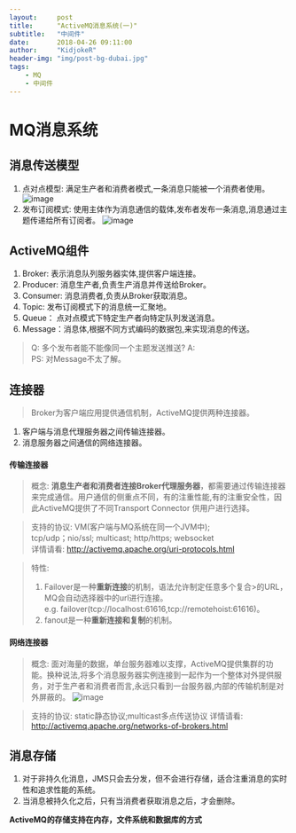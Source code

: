 ```yaml
---
layout:     post
title:      "ActiveMQ消息系统(一)"
subtitle:   "中间件"
date:       2018-04-26 09:11:00
author:     "KidjokeR"
header-img: "img/post-bg-dubai.jpg"
tags:
    - MQ
    - 中间件
---
```


# MQ消息系统

## 消息传送模型
1. 点对点模型: 满足生产者和消费者模式,一条消息只能被一个消费者使用。
![image](http://show.kidjoker.cn:8080/myPicture/queue.jpg)
2. 发布订阅模式: 使用主体作为消息通信的载体,发布者发布一条消息,消息通过主题传递给所有订阅者。
![image](http://show.kidjoker.cn:8080/myPicture/topic.jpg)

## ActiveMQ组件
1. Broker: 表示消息队列服务器实体,提供客户端连接。
2. Producer: 消息生产者,负责生产消息并传送给Broker。
3. Consumer: 消息消费者,负责从Broker获取消息。
4. Topic: 发布订阅模式下的消息统一汇聚地。
5. Queue： 点对点模式下特定生产者向特定队列发送消息。
6. Message：消息体,根据不同方式编码的数据包,来实现消息的传送。

> Q: 多个发布者能不能像同一个主题发送推送?
A:   
PS: 对Message不太了解。

## 连接器
> Broker为客户端应用提供通信机制，ActiveMQ提供两种连接器。   
1. 客户端与消息代理服务器之间传输连接器。
2. 消息服务器之间通信的网络连接器。

#### 传输连接器 <transportConnectors>
> 概念: **消息生产者和消费者连接Broker代理服务器**，都需要通过传输连接器来完成通信。用户通信的侧重点不同，有的注重性能,有的注重安全性，因此ActiveMQ提供了不同Transport Connector 供用户进行选择。

> 支持的协议: VM(客户端与MQ系统在同一个JVM中);   
tcp/udp；nio/ssl; multicast; http/https; websocket   
详情请看: http://activemq.apache.org/uri-protocols.html

> 特性:   
> 1. Failover是一种**重新连接**的机制，语法允许制定任意多个复合>的URL，MQ会自动选择器中的url进行连接。   
>e.g. failover(tcp://localhost:61616,tcp://remotehoist:61616)。
> 2. fanout是一种**重新连接和复制**的机制。

#### 网络连接器 <networkConnectors>
> 概念: 面对海量的数据，单台服务器难以支撑，ActiveMQ提供集群的功能。换种说法,将多个消息服务器实例连接到一起作为一个整体对外提供服务，对于生产者和消费者而言,永远只看到一台服务器,内部的传输机制是对外屏蔽的。
![image](http://show.kidjoker.cn:8080/myPicture/brokers.jpg)

> 支持的协议: static静态协议;multicast多点传送协议
详情请看: http://activemq.apache.org/networks-of-brokers.html

## 消息存储
1. 对于非持久化消息，JMS只会去分发，但不会进行存储，适合注重消息的实时性和追求性能的系统。
2. 当消息被持久化之后，只有当消费者获取消息之后，才会删除。

**ActiveMQ的存储支持在内存，文件系统和数据库的方式**

